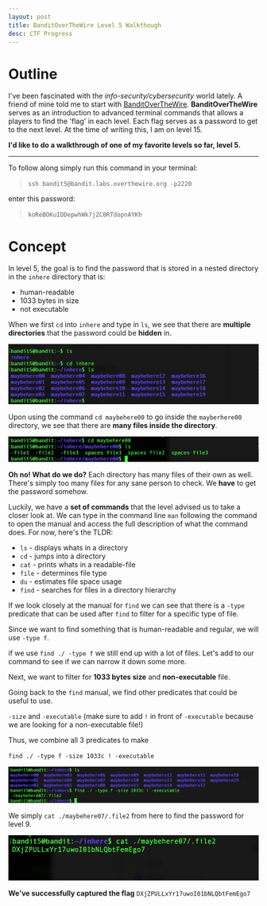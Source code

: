 ```yaml
---
layout: post
title: BanditOverTheWire Level 5 Walkthough
desc: CTF Progress
---
```


# Outline

I've been fascinated with the *info-security/cybersecurity* world lately. A friend of mine told me to start with [BanditOverTheWire](https://overthewire.org/wargames/bandit/). **BanditOverTheWire** serves as an introduction to advanced terminal commands that allows a players to find the 'flag' in each level. Each flag serves as a password to get to the next level. At the time of writing this, I am on level 15. 

**I'd like to do a walkthrough of one of my favorite levels so far, level 5.**

---

To follow along simply run this command in your terminal:
> `ssh bandit5@bandit.labs.overthewire.org -p2220`

enter this password:
> `koReBOKuIDDepwhWk7jZC0RTdopnAYKh`

# Concept

In level 5, the goal is to find the password that is stored in a nested directory in the `inhere` directory that is:

- human-readable
- 1033 bytes in size
- not executable

When we first `cd` into `inhere` and type in `ls`, we see that there are **multiple directories** that the password could be **hidden** in.

![first](/assets/img/banditoverthewire-level5/first.png)

Upon using the command `cd maybehere00` to go inside the `mayberhere00` directory, we see that there are **many files inside the directory**. 

![first](/assets/img/banditoverthewire-level5/second.png)

**Oh no! What do we do?** Each directory has many files of their own as well. There's simply too many files for any sane person to check. We **have** to get the password somehow.

Luckily, we have a **set of commands** that the level advised us to take a closer look at.
We can type in the command line `man` following the command to open the manual and access the full description of what the command does. For now, here's the TLDR:
- `ls` - displays whats in a directory
- `cd` - jumps into a directory
- `cat` - prints whats in a readable-file
- `file` - determines file type
- `du` - estimates file space usage
- `find` - searches for files in a directory hierarchy

If we look closely at the manual for `find` we can see that there is a `-type` predicate that can be used after `find` to filter for a specific type of file.

Since we want to find something that is human-readable and regular, we will use `-type f`.

if we use `find ./ -type f` we still end up with a lot of files. 
Let's add to our command to see if we can narrow it down some more.

Next, we want to filter for **1033 bytes size** and **non-executable** file.

Going back to the `find` manual, we find other predicates that could be useful to use.

`-size` and `-executable` (make sure to add `!` in front of `-executable` because we are looking for a non-executable file!)

Thus, we combine all 3 predicates to make

`find ./ -type f -size 1033c ! -executable`

![first](/assets/img/banditoverthewire-level5/third.png)

We simply `cat ./maybehere07/.file2` from here to find the password for level 9. 

![first](/assets/img/banditoverthewire-level5/fourth.png)

**We've successfully captured the flag** `DXjZPULLxYr17uwoI01bNLQbtFemEgo7`